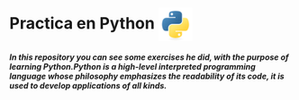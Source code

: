 # Practica en Python <img align="center" src="https://github.com/devicons/devicon/blob/master/icons/python/python-original.svg" alt="Python" width="60" height="60"/>


##### In this repository you can see some exercises he did, with the purpose of learning Python.Python is a high-level interpreted programming language whose philosophy emphasizes the readability of its code, it is used to develop applications of all kinds.
